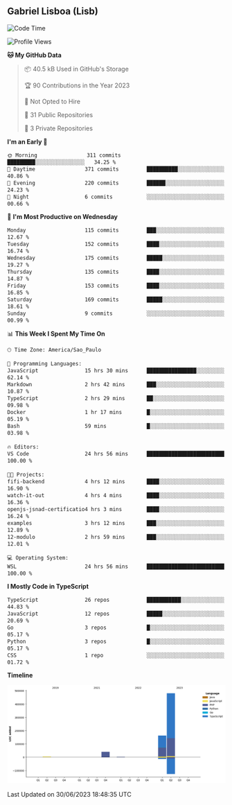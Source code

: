 ## Gabriel Lisboa (Lisb)

<!--START_SECTION:waka-->
![Code Time](http://img.shields.io/badge/Code%20Time-54%20hrs%2047%20mins-blue)

![Profile Views](http://img.shields.io/badge/Profile%20Views-6-blue)

**🐱 My GitHub Data** 

> 📦 40.5 kB Used in GitHub's Storage 
 > 
> 🏆 90 Contributions in the Year 2023
 > 
> 🚫 Not Opted to Hire
 > 
> 📜 31 Public Repositories 
 > 
> 🔑 3 Private Repositories 
 > 
**I'm an Early 🐤** 

```text
🌞 Morning                311 commits         █████████░░░░░░░░░░░░░░░░   34.25 % 
🌆 Daytime                371 commits         ██████████░░░░░░░░░░░░░░░   40.86 % 
🌃 Evening                220 commits         ██████░░░░░░░░░░░░░░░░░░░   24.23 % 
🌙 Night                  6 commits           ░░░░░░░░░░░░░░░░░░░░░░░░░   00.66 % 
```
📅 **I'm Most Productive on Wednesday** 

```text
Monday                   115 commits         ███░░░░░░░░░░░░░░░░░░░░░░   12.67 % 
Tuesday                  152 commits         ████░░░░░░░░░░░░░░░░░░░░░   16.74 % 
Wednesday                175 commits         █████░░░░░░░░░░░░░░░░░░░░   19.27 % 
Thursday                 135 commits         ████░░░░░░░░░░░░░░░░░░░░░   14.87 % 
Friday                   153 commits         ████░░░░░░░░░░░░░░░░░░░░░   16.85 % 
Saturday                 169 commits         █████░░░░░░░░░░░░░░░░░░░░   18.61 % 
Sunday                   9 commits           ░░░░░░░░░░░░░░░░░░░░░░░░░   00.99 % 
```


📊 **This Week I Spent My Time On** 

```text
🕑︎ Time Zone: America/Sao_Paulo

💬 Programming Languages: 
JavaScript               15 hrs 30 mins      ████████████████░░░░░░░░░   62.14 % 
Markdown                 2 hrs 42 mins       ███░░░░░░░░░░░░░░░░░░░░░░   10.87 % 
TypeScript               2 hrs 29 mins       ██░░░░░░░░░░░░░░░░░░░░░░░   09.98 % 
Docker                   1 hr 17 mins        █░░░░░░░░░░░░░░░░░░░░░░░░   05.19 % 
Bash                     59 mins             █░░░░░░░░░░░░░░░░░░░░░░░░   03.98 % 

🔥 Editors: 
VS Code                  24 hrs 56 mins      █████████████████████████   100.00 % 

🐱‍💻 Projects: 
fifi-backend             4 hrs 12 mins       ████░░░░░░░░░░░░░░░░░░░░░   16.90 % 
watch-it-out             4 hrs 4 mins        ████░░░░░░░░░░░░░░░░░░░░░   16.36 % 
openjs-jsnad-certificatio4 hrs 3 mins        ████░░░░░░░░░░░░░░░░░░░░░   16.24 % 
examples                 3 hrs 12 mins       ███░░░░░░░░░░░░░░░░░░░░░░   12.89 % 
12-modulo                2 hrs 59 mins       ███░░░░░░░░░░░░░░░░░░░░░░   12.01 % 

💻 Operating System: 
WSL                      24 hrs 56 mins      █████████████████████████   100.00 % 
```

**I Mostly Code in TypeScript** 

```text
TypeScript               26 repos            ███████████░░░░░░░░░░░░░░   44.83 % 
JavaScript               12 repos            █████░░░░░░░░░░░░░░░░░░░░   20.69 % 
Go                       3 repos             █░░░░░░░░░░░░░░░░░░░░░░░░   05.17 % 
Python                   3 repos             █░░░░░░░░░░░░░░░░░░░░░░░░   05.17 % 
CSS                      1 repo              ░░░░░░░░░░░░░░░░░░░░░░░░░   01.72 % 
```



**Timeline**

![Lines of Code chart](https://raw.githubusercontent.com/tenlisboa/tenlisboa/main/assets/bar_graph.png)


 Last Updated on 30/06/2023 18:48:35 UTC
<!--END_SECTION:waka-->
